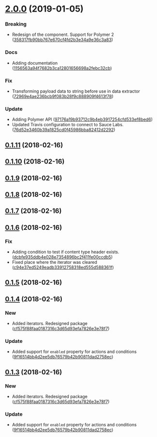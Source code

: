 <a name="2.0.0"></a>
# [2.0.0](https://github.com/advanced-rest-client/request-hooks-logic/compare/0.1.10...2.0.0) (2019-01-05)


### Breaking

* Redesign of the component. Support for Polymer 2 ([358317fb90bb767e670cf4fd2b3e34a9e36c3a83](https://github.com/advanced-rest-client/request-hooks-logic/commit/358317fb90bb767e670cf4fd2b3e34a9e36c3a83))

### Docs

* Adding documentation ([1156563a94f7682b3ca12801656698a2febc32cb](https://github.com/advanced-rest-client/request-hooks-logic/commit/1156563a94f7682b3ca12801656698a2febc32cb))

### Fix

* Transforming payload data to string before use in data extractor ([72969e4ae236bcb9f083b28f9c888909f4613f78](https://github.com/advanced-rest-client/request-hooks-logic/commit/72969e4ae236bcb9f083b28f9c888909f4613f78))

### Update

* Adding Polymer API ([97176a19b93712c9b4eb3917254cfd533ef8bed6](https://github.com/advanced-rest-client/request-hooks-logic/commit/97176a19b93712c9b4eb3917254cfd533ef8bed6))
* Updated Travis configuration to connect to Sauce Labs. ([76d52e3460b39a1825cd0f45986bba82412d2292](https://github.com/advanced-rest-client/request-hooks-logic/commit/76d52e3460b39a1825cd0f45986bba82412d2292))



<a name="0.1.11"></a>
## [0.1.11](https://github.com/advanced-rest-client/request-hooks-logic/compare/0.1.10...0.1.11) (2018-02-16)




<a name="0.1.10"></a>
## [0.1.10](https://github.com/advanced-rest-client/request-hooks-logic/compare/0.1.9...0.1.10) (2018-02-16)




<a name="0.1.9"></a>
## [0.1.9](https://github.com/advanced-rest-client/request-hooks-logic/compare/0.1.8...0.1.9) (2018-02-16)




<a name="0.1.8"></a>
## [0.1.8](https://github.com/advanced-rest-client/request-hooks-logic/compare/0.1.7...0.1.8) (2018-02-16)




<a name="0.1.7"></a>
## [0.1.7](https://github.com/advanced-rest-client/request-hooks-logic/compare/0.1.6...0.1.7) (2018-02-16)




<a name="0.1.6"></a>
## [0.1.6](https://github.com/advanced-rest-client/request-hooks-logic/compare/0.1.5...0.1.6) (2018-02-16)


### Fix

* Adding condition to test if content type header exists. ([dcbfe935ddb4e028e7354896bc2f411fe00ccdb5](https://github.com/advanced-rest-client/request-hooks-logic/commit/dcbfe935ddb4e028e7354896bc2f411fe00ccdb5))
* Fixed place where the iterator was cleared ([c94e37ed5249eadb33912758318ed555d588361f](https://github.com/advanced-rest-client/request-hooks-logic/commit/c94e37ed5249eadb33912758318ed555d588361f))



<a name="0.1.5"></a>
## [0.1.5](https://github.com/advanced-rest-client/request-hooks-logic/compare/0.1.4...0.1.5) (2018-02-16)




<a name="0.1.4"></a>
## [0.1.4](https://github.com/advanced-rest-client/request-hooks-logic/compare/0.1.2...0.1.4) (2018-02-16)


### New

* Added iterators. Redesigned package ([cf575f88faa0187316c3d65d93efa7826e3e78f7](https://github.com/advanced-rest-client/request-hooks-logic/commit/cf575f88faa0187316c3d65d93efa7826e3e78f7))

### Update

* Added support for `enabled` property for actions and conditions ([9f16514bb4d2ee5db76579b42b90811dad2758ec](https://github.com/advanced-rest-client/request-hooks-logic/commit/9f16514bb4d2ee5db76579b42b90811dad2758ec))



<a name="0.1.3"></a>
## [0.1.3](https://github.com/advanced-rest-client/request-hooks-logic/compare/0.1.2...0.1.3) (2018-02-16)


### New

* Added iterators. Redesigned package ([cf575f88faa0187316c3d65d93efa7826e3e78f7](https://github.com/advanced-rest-client/request-hooks-logic/commit/cf575f88faa0187316c3d65d93efa7826e3e78f7))

### Update

* Added support for `enabled` property for actions and conditions ([9f16514bb4d2ee5db76579b42b90811dad2758ec](https://github.com/advanced-rest-client/request-hooks-logic/commit/9f16514bb4d2ee5db76579b42b90811dad2758ec))



